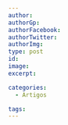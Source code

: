 ```yaml
---
author:
authorGp:
authorFacebook:
authorTwitter:
authorImg:
type: post
id:
image:
excerpt:

categories:
  - Artigos

tags:
---
```

